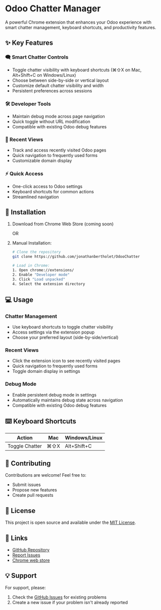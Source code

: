 # Odoo Chatter Manager

A powerful Chrome extension that enhances your Odoo experience with smart chatter management, keyboard shortcuts, and productivity features.

## ✨ Key Features

### 🗨️ Smart Chatter Controls
- Toggle chatter visibility with keyboard shortcuts (⌘⇧X on Mac, Alt+Shift+C on Windows/Linux)
- Choose between side-by-side or vertical layout
- Customize default chatter visibility and width
- Persistent preferences across sessions

### 🛠️ Developer Tools
- Maintain debug mode across page navigation
- Quick toggle without URL modification
- Compatible with existing Odoo debug features

### 📝 Recent Views
- Track and access recently visited Odoo pages
- Quick navigation to frequently used forms
- Customizable domain display

### ⚡ Quick Access
- One-click access to Odoo settings
- Keyboard shortcuts for common actions
- Streamlined navigation

## 🚀 Installation

1. Download from Chrome Web Store (coming soon)
   
   OR

2. Manual Installation:
   ```bash
   # Clone the repository
   git clone https://github.com/jonathanbertholet/OdooChatter
   
   # Load in Chrome:
   1. Open chrome://extensions/
   2. Enable "Developer mode"
   3. Click "Load unpacked"
   4. Select the extension directory
   ```

## 💻 Usage

### Chatter Management
- Use keyboard shortcuts to toggle chatter visibility
- Access settings via the extension popup
- Choose your preferred layout (side-by-side/vertical)

### Recent Views
- Click the extension icon to see recently visited pages
- Quick navigation to frequently used forms
- Toggle domain display in settings

### Debug Mode
- Enable persistent debug mode in settings
- Automatically maintains debug state across navigation
- Compatible with existing Odoo debug features

## ⌨️ Keyboard Shortcuts

| Action | Mac | Windows/Linux |
|--------|-----|---------------|
| Toggle Chatter | ⌘⇧X | Alt+Shift+C |

## 🤝 Contributing

Contributions are welcome! Feel free to:
- Submit issues
- Propose new features
- Create pull requests

## 📄 License

This project is open source and available under the [MIT License](LICENSE).

## 🔗 Links

- [GitHub Repository](https://github.com/jonathanbertholet/OdooChatter)
- [Report Issues](https://github.com/jonathanbertholet/OdooChatter/issues)
- [Chrome web store](https://chromewebstore.google.com/detail/odoo-chatter-utilities/jnlkgngeodbbhjhfifdkameknejjgkdl)

## 💡 Support

For support, please:
1. Check the [GitHub Issues](https://github.com/jonathanbertholet/OdooChatter/issues) for existing problems
2. Create a new issue if your problem isn't already reported
